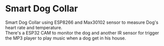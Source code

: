 # Smart Dog Collar
 Smart Dog Collar using ESP8266  and Max30102 sensor to measure Dog's heart rate and temperature.<br>
 There's a ESP32 CAM to monitor the dog and another IR sensor for trigger the MP3 player to play music when a dog get in his house.
